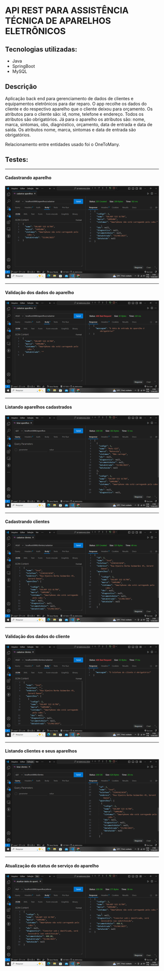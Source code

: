 <h1>API REST PARA ASSISTÊNCIA TÉCNICA DE APARELHOS ELETRÔNICOS</h1>

<h2>Tecnologias utilizadas:</h2>
<ul>
    <li>Java</li>
    <li>SpringBoot</li>
    <li>MySQL</li>
</ul>

<h2>Descrição</h2>

<p>
    Aplicação back end para gerenciamento de dados de clientes e equipamentos eletrônicos para dar reparo.
    <a>
        O app recolhe os dados do cliente e do respectivo aparelho que o cliente deixou para orçamento.
    </a>
    <a>
        Os atributos para o cliente são: id, nome, telefone e endereço. Todos os atributos são obrigatórios.
    </a>    
    <a>
        Já para o aparelho os atributos são: nome, marca, sintomas, obs, diagnóstico, orçamento, data de entrada e data de saída. Os atributos nome, marca, sintomas e data de entrada são obrigatórios.
    </a>
</p>

<p>Relacionamento entre entidades usado foi o OneToMany.</p>

<h2>Testes:</h2>

<hr>

<p>
    <h4>Cadastrando aparelho</h4>
    <img src="./src/main/resources/static/img/Captura de Tela (4).png">
</p>

<hr>

<p>
    <h4>Validação dos dados do aparelho</h4>
    <img src="./src/main/resources/static/img/Captura de Tela (3).png">
</p>

<hr>

<p>
    <h4>Listando aparelhos cadastrados</h4>
    <img src="./src/main/resources/static/img/Captura de Tela (5).png">
</p>

<hr>

<p>
    <h4>Cadastrando clientes</h4>
    <img src="./src/main/resources/static/img/Captura de Tela (7).png">
</p>

<hr>

<p>
    <h4>Validação dos dados do cliente</h4>
    <img src="./src/main/resources/static/img/Captura de Tela (6).png">
</p>

<hr>

<p>
    <h4>Listando clientes e seus aparelhos</h4>
    <img src="./src/main/resources/static/img/Captura de Tela (8).png">
</p>

<hr>

<p>
    <h4>Atualização do status de serviço do aparelho</h4>
    <img src="./src/main/resources/static/img/Captura de Tela (9).png">
</p>



